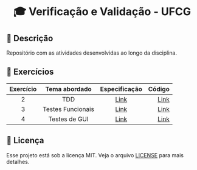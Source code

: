 <h1 align="center">
  <p> 🎓 Verificação e Validação - UFCG </p>
</h1>

## 📝 Descrição

Repositório com as atividades desenvolvidas ao longo da disciplina.

## 📌 Exercícios

Exercício | Tema abordado | Especificação | Código
:--: | :--: | :--: | --:
2 | TDD | [Link](especificacoes/Exerc%C3%ADcio%202%20-%20TDD.pdf) | [Link](codigos/TDD)
3 | Testes Funcionais | [Link](especificacoes/Exerc%C3%ADcio%203%20-%20Funcionais.pdf) | [Link](codigos/TDD)
4 | Testes de GUI | [Link](especificacoes/Exerc%C3%ADcio%204%20-%20GUI%20Testing.pdf) | [Link](codigos/gui-testing-cypress-selenium/)

## 📃 Licença

Esse projeto está sob a licença MIT. Veja o arquivo [LICENSE](LICENSE) para mais detalhes.
